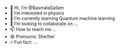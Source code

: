 - 👋 Hi, I’m @BasmalaSallam
- 👀 I’m interested in physics
- 🌱 I’m currently learning Quantum machine learning
- 💞️ I’m looking to collaborate on ...
- 📫 How to reach me ...
- 😄 Pronouns: She/her
- ⚡ Fun fact: ...

<!---
BasmalaSallam/BasmalaSallam is a ✨ special ✨ repository because its `README.md` (this file) appears on your GitHub profile.
You can click the Preview link to take a look at your changes.
--->

